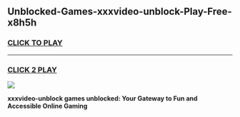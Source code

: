 
## Unblocked-Games-xxxvideo-unblock-Play-Free-x8h5h
<h3>
<a href="https://premium76.site?title=xxxvideo-unblock&ref=23A">CLICK TO PLAY</a></h3>
<hr>

<h3>
<a href="https://premium76.site?title=xxxvideo-unblock&ref=23A">CLICK 2 PLAY</a>
  
</h3>

<a href="https://premium76.site?title=xxxvideo-unblock&ref=23A"><img src="https://clearcache.store/games.png"></a>


**xxxvideo-unblock games unblocked: Your Gateway to Fun and Accessible Online Gaming**
